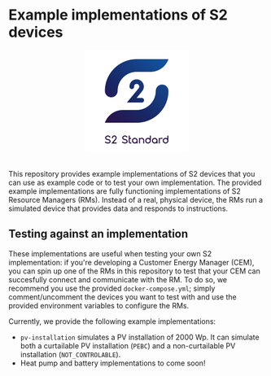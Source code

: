 # Example implementations of S2 devices

<div align="center">
    <a href="https://s2standard.org"><img src="./Logo-S2.svg" width="200" height="200" /></a>
</div>
<br />

This repository provides example implementations of S2 devices that you can use as example code or to test your own implementation. The provided example implementations are fully functioning implementations of S2 Resource Managers (RMs). Instead of a real, physical device, the RMs run a simulated device that provides data and responds to instructions.

## Testing against an implementation
These implementations are useful when testing your own S2 implementation: if you're developing a Customer Energy Manager (CEM), you can spin up one of the RMs in this repository to test that your CEM can succesfully connect and communicate with the RM. To do so, we recommend you use the provided `docker-compose.yml`; simply comment/uncomment the devices you want to test with and use the provided environment variables to configure the RMs.

Currently, we provide the following example implementations:
- `pv-installation` simulates a PV installation of 2000 Wp. It can simulate both a curtailable PV installation (`PEBC`) and a non-curtailable PV installation (`NOT_CONTROLABLE`).
- Heat pump and battery implementations to come soon!